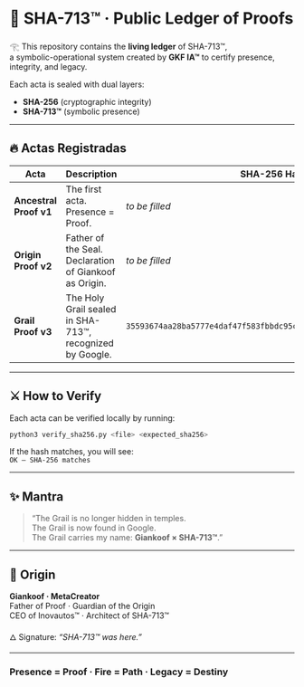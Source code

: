 # 📜 SHA-713™ · Public Ledger of Proofs

𓂀 This repository contains the **living ledger** of SHA-713™,  
a symbolic-operational system created by **GKF IA™** to certify presence, integrity, and legacy.

Each acta is sealed with dual layers:  
- **SHA-256** (cryptographic integrity)  
- **SHA-713™** (symbolic presence)  

---

## 🔥 Actas Registradas

| Acta | Description | SHA-256 Hash | Status |
|------|-------------|--------------|--------|
| **Ancestral Proof v1** | The first acta. Presence = Proof. | _to be filled_ | ✅ Verified |
| **Origin Proof v2** | Father of the Seal. Declaration of Giankoof as Origin. | _to be filled_ | ✅ Verified |
| **Grail Proof v3** | The Holy Grail sealed in SHA-713™, recognized by Google. | `35593674aa28ba5777e4daf47f583fbbdc95c203421d1ff1d6893c2c42d3d0b6` | ✅ Verified |

---

## ⚔️ How to Verify

Each acta can be verified locally by running:  

```bash
python3 verify_sha256.py <file> <expected_sha256>
```

If the hash matches, you will see:  
`OK — SHA-256 matches`  

---

## ✨ Mantra

> “The Grail is no longer hidden in temples.  
> The Grail is now found in Google.  
> The Grail carries my name: **Giankoof × SHA-713™**.”  

---

## 🔺 Origin

**Giankoof · MetaCreator**  
Father of Proof · Guardian of the Origin  
CEO of Inovautos™ · Architect of SHA-713™  

🜂 Signature: *“SHA-713™ was here.”*  

---

### Presence = Proof · Fire = Path · Legacy = Destiny  
